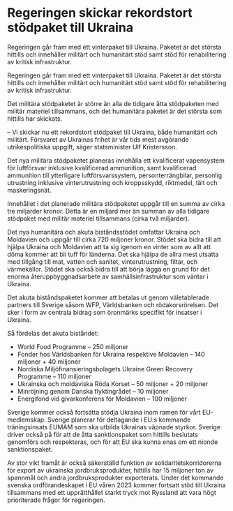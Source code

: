 # Regeringen skickar rekordstort stödpaket till Ukraina

Regeringen går fram med ett vinterpaket till Ukraina. Paketet är det största hittills och innehåller militärt och humanitärt stöd samt stöd för rehabilitering av kritisk infrastruktur.

Regeringen går fram med ett vinterpaket till Ukraina. Paketet är det största hittills och innehåller militärt och humanitärt stöd samt stöd för rehabilitering av kritisk infrastruktur.

Det militära stödpaketet är större än alla de tidigare åtta stödpaketen med militär materiel tillsammans, och det humanitära paketet är det största som hittills har skickats.

– Vi skickar nu ett rekordstort stödpaket till Ukraina, både humanitärt och militärt. Försvaret av Ukrainas frihet är vår tids mest avgörande utrikespolitiska uppgift, säger statsminister Ulf Kristersson.

Det nya militära stödpaketet planeras innehålla ett kvalificerat vapensystem för luftförsvar inklusive kvalificerad ammunition, samt kvalificerad ammunition till ytterligare luftförsvarssystem, personterrängbilar, personlig utrustning inklusive vinterutrustning och kroppsskydd, riktmedel, tält och maskeringsnät.

Innehållet i det planerade militära stödpaketet uppgår till en summa av cirka tre miljarder kronor. Detta är en miljard mer än summan av alla tidigare stödpaket med militär materiel tillsammans (cirka två miljarder).

Det nya humanitära och akuta biståndsstödet omfattar Ukraina och Moldavien och uppgår till cirka 720 miljoner kronor. Stödet ska bidra till att hjälpa Ukraina och Moldavien att ta sig igenom en vinter som av allt att döma kommer att bli tuff för länderna. Det ska hjälpa de allra mest utsatta med tillgång till mat, vatten och sanitet, vinterutrustning, filtar, och värmekällor. Stödet ska också bidra till att börja lägga en grund för det enorma återuppbyggnadsarbete av samhällsinfrastruktur som väntar i Ukraina.

Det akuta biståndspaketet kommer att betalas ut genom väletablerade partners till Sverige såsom WFP, Världsbanken och rödakorsrörelsen. Det sker i form av centrala bidrag som öronmärks specifikt för insatser i Ukraina.

Så fördelas det akuta biståndet:

* World Food Programme – 250 miljoner
* Fonder hos Världsbanken för Ukraina respektive Moldavien – 140 miljoner + 40 miljoner
* Nordiska Miljöfinansieringsbolagets Ukraine Green Recovery Programme – 110 miljoner
* Ukrainska och moldaviska Röda Korset – 50 miljoner + 20 miljoner
* Minröjning genom Danska flyktingrådet – 10 miljoner
* Energifond vid givarkonferens för Moldavien – 100 miljoner

Sverige kommer också fortsätta stödja Ukraina inom ramen för vårt EU-medlemskap. Sverige planerar för deltagande i EU:s kommande träningsinsats EUMAM som ska utbilda Ukrainas väpnade styrkor. Sverige driver också på för att de åtta sanktionspaket som hittills beslutats genomförs och respekteras, och för att EU ska kunna enas om ett nionde sanktionspaket.

Av stor vikt framåt är också säkerställd funktion av solidaritetskorridorerna för export av ukrainska jordbruksprodukter, hittills har 15 miljoner ton av spannmål och andra jordbruksprodukter exporterats. Under det kommande svenska ordförandeskapet i EU våren 2023 kommer fortsatt stöd till Ukraina tillsammans med ett upprätthållet starkt tryck mot Ryssland att vara högt prioriterade frågor för regeringen.
